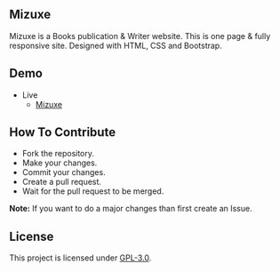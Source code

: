 ## Mizuxe
Mizuxe is a Books publication & Writer website. This is one page & fully responsive site. Designed with HTML, CSS and Bootstrap.

## Demo
- Live
    - [Mizuxe](https://mrhrifat.github.io/mizuxe)

## How To Contribute
- Fork the repository.
- Make your changes.
- Commit your changes.
- Create a pull request.
- Wait for the pull request to be merged.

**Note:** If you want to do a major changes than first create an Issue.

## License
This project is licensed under [GPL-3.0](https://github.com/mrhrifat/mizuxe/blob/master/LICENSE.md).

